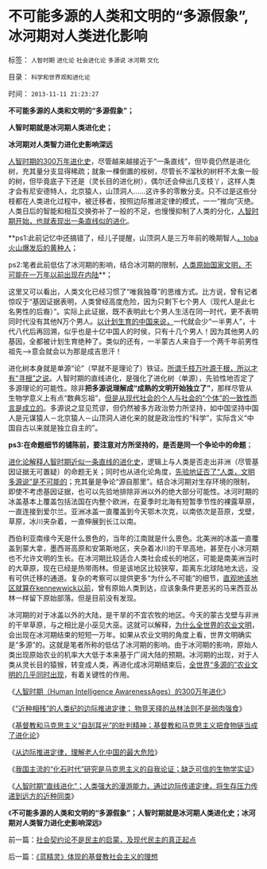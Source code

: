 # 不可能多源的人类和文明的“多源假象”,冰河期对人类进化影响

标签： `人智时期` `进化论` `社会进化论` `多源说` `冰河期` `文化` 

目录： `科学和世界观和进化论`

时间： `2013-11-11 21:23:27`

**不可能多源的人类和文明的“多源假象”；**

**人智时期就是冰河期人类进化史；**

**冰河期对人类智力进化史影响深远**

[人智时期的300万年进化史](../../../2013/5/11/人智时期的300万年进化史.md)，尽管越来越接近于“一条直线”，但毕竟仍然是进化树，充其量分支显得稀疏；就象一棵倒置的桉树，尽管长不溜秋的树杆不太象一般的树，但毕竟底子下还是（灵长目的进化树），偶尔还会伸出几支枝丫，这样人类才会有尼安德特人，北京猿人，山顶洞人……这许多的零散分支。只不过是这些分枝都在人类进化过程中，被迁移者，按照边际推进定律的模式，一一“推向”灭绝。人类日后的智能和相互交换弥补了一般的不足，也慢慢抑制了人类的分化，[人智时期开始，也就表现出一条直线似的进化](../../../2013/5/12/边际推进定律，物竞天择的丛林法则不是弱肉强食.md)。

**ps1:此前记忆中还搞错了，经儿子提醒，山顶洞人是三万年前的晚期智人[，toba火山爆发后的黄种人](../../../2013/5/10/黄种人的摇篮，“顺达人”遭受的“核战争”.md)；

ps2:笔者此前低估了冰河期的影响，结合冰河期的限制，[人类原始国家文明，不可能在一万年以前出现在内陆](../../../2011/7/22/奴隶制不等价于奴隶社会；原始国家怎么出现的？.md)**；

这里又可以看出，人类文化已经习惯了“唯我独尊”的思维方式。比方说，曾有记者惊叹于“基因证据表明，人类曾经高度危险，因为只剩下七个男人（现代人是此七名男性的后裔）”。实际上此证据，既不表明此七个男人生活在同一时代，更不表明同时代没有其他N万个男人。[以计划生育的中国来说，](../../../2013/2/17/不走资本主义道路，任何国家都是死路一条.md)一代就会少“一半男人”，十代八代后再回溯，似乎也是十亿中国人的时侯，只有十几个男人！因为其他男人的基因，全都被计划生育绝种了。类似的还有，一半蒙古人来自于一个两千年前男性祖先——>意会就会以为那是成吉思汗！

进化树本身就是单源“论”（早就不是理论了）铁证。[所谓千枝万叶源于根，所以才有“寻根”之说](../../../2013/5/11/基督教“有限进化的设计论”的中国特色.md)。人智时期的直线进化，是强化了进化树（单源），先验性地否定了多源理论的可能性。除非**把多源说理解成“成熟的文明开始独立了”**，那样尽管从生物学意义上有点“数典忘祖”，[但是从现代社会的个人与社会的“个体”的一致性而言是成立的](../../../2010/3/10/社会进化论中人类行为的内外一致性.md)。多源说之显见荒谬，但仍然被多方政治势力所坚持，如中国坚持中国人是元谋猿人－北京猿人－山顶洞人进化来的就是政治性的“科学”，实际含义“中国自古以来就是独立自主的”。

**ps3:在命题细节的铺陈前，要注意对方所坚持的，是否是同一个争论中的命题**；

[进化论解释人智时期近似一条直线的进化史](../../../2013/5/10/中国人祖先何时进入东亚？及尼安德特人.md)，逻辑上与人类是否走出非洲（尽管基因证据无可置疑）的命题无关；同时也从进化论角度，[先验地证否了“人类，文明多源说”是不可能的](../../../2011/7/22/奴隶制社会的目的是仁慈的，奴隶制国家是怎么形成的？.md)；充其量是争论“源自那里”。结合冰河期对生存环境的限制，即使不考虑基因证据，也可以先验地排除非洲以外的绝大部分可能性。冰河时期的冰盖基本上覆盖包括法国在内整个欧洲，在夏季时北海有短暂季节性的裸露草原，一直连接到爱尔兰。亚洲冰盖一直覆盖到今天鄂木次克，以南依次是苔原，戈壁，草原，冰川夹杂着，一直伸展到长江以南。

西伯利亚南缘今天是什么景色的，当年的江南就是什么景色。北美洲的冰盖一直覆盖到蒙大拿，墨西哥高原和安第斯地区，夹杂着冰川的干旱高地，甚至在小冰河期也不允许文明的生长。在冰河期比较适合人类社会成长的地区，可能是南美洲当时的大草原，现在已经是热带雨林。但是该地区比较狭窄，距离东北球陆地太远，没有可供迁移的通道。复杂的考察可以提供更多“为什么不可能”的细节，[直观地该地区就算在kennewwick以前](../../../2013/4/15/现代人何时及如何进入美洲？印第安人和kennewwick人；.md)，曾有原始人类到达，应该象条件更恶劣的马来西亚丛林一样留下原始部落。但是目前没有发现。

冰河期的对于冰盖以外的大陆，是干旱的不宜农牧的地区。今天的蒙古戈壁与非洲的干旱草原，与之相比是小巫见大巫。这就可以解释，[为什么全世界的农业文明](../../../2010/4/6/原始农业文明国家几乎都是从“征服洪水”开始.md)，会出现在冰河期结束的短短一万年。如果从农业文明的角度上看，世界文明确实是“多源”的。这就是笔者所称的低估了冰河期的影响。由于冰河期的影响，原始人类出现原始农业的机率大大低于本来基于广阔大陆的预期。冰河期的出现，对于人类从灵长目的猿猴，转变成人类，再进化成冰河期结束后，[全世界“多源的”农业文明的几乎同时出现](../../../2010/2/9/文明进化的途径：多点出现单源传播，和古埃及.md)，有着关键性的作用。

《[人智时期（Human Intelligence AwarenessAges）的300万年进化](../../../2013/5/11/人智时期的300万年进化史.md)》

《[“近种相残”的人类纪的边际推进定律； 物竞天择的丛林法则不是弱肉强食](../../../2013/5/12/边际推进定律，物竞天择的丛林法则不是弱肉强食.md)》

《[基督教和马克思主义“自刮耳光”的批判精神；基督教和马克思主义把食物链当成了进化论](../../../2013/5/12/进化论的生存淘汰是对栖息地的争夺，奴隶制和剥削的诞生.md)》

《[从边际推进定律，理解老人化中国的最大危险](../../../2013/5/12/从边际推进定律，理解老人化中国的最大危险.md)》

《[我国主流的“化石时代”研究是马克思主义的自我论证；缺乏可信的生物学实证](../../../2013/11/9/现代人类学如果成为国内的科普常识，可大大普及国民的科学素质.md)》

《[人智时期“直线进化”；人类强大的漫游能力，通过边际传递定律，将生存压力传递到远方的近种同类](../../../2013/11/10/人智时期“直线进化”的生物学解释；.md)》

《**不可能多源的人类和文明的“多源假象”；人智时期就是冰河期人类进化史；冰河期对人类智力进化史影响深远**》



前一篇：[社会契约论不是民主的启蒙，及现代民主的真正起点](../../../2013/11/11/社会契约论不是民主的启蒙，及现代民主的真正起点.md)

后一篇：[《蓝精灵》体现的基督教社会主义的理想](../../../2013/11/11/《蓝精灵》体现的基督教社会主义的理想.md)